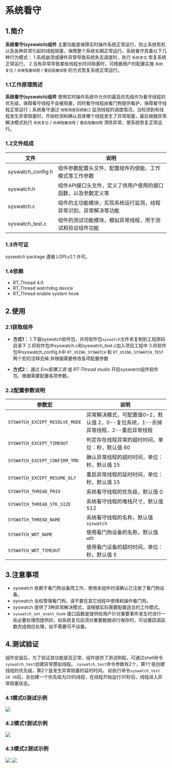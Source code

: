 ﻿# 系统看守

## 1.简介

**系统看守(syswatch)组件** 主要功能是保障实时操作系统正常运行，防止系统死机以及各种异常引起的线程阻塞，保障整个系统长期正常运行。系统看守具备以下几种行为模式：
1.系统崩溃或硬件异常导致系统失去调度时，执行 `系统复位` 恢复系统正常运行。
2.当有异常导致某些线程长时间阻塞时，可根据用户的配置实施 `系统复位` / `杀掉阻塞线程` / `重启阻塞线程` 的方式恢复系统正常运行。

### 1.1工作原理简述 

**系统看守(syswatch)组件** 使用实时操作系统中允许的最高优先级作为看守线程的优先级，保障看守线程不会被阻塞，同时看守线程由看门狗提供看护，保障看守线程正常运行；系统看守通过 `线程调度回调接口` 监测线程的调度情况，当检测到有线程发生异常阻塞时，开始检测和确认具体哪个线程发生了异常阻塞，最后根据异常解决模式执行  `系统复位` / `杀掉阻塞线程` / `重启阻塞线程` 清除异常，使系统恢复正常运行。

### 1.2文件组成

|文件|说明|
|----|----|
|syswatch_config.h|组件参数配置头文件，配置组件的使能、工作模式等工作参数|
|syswatch.h|组件API接口头文件，定义了供用户使用的接口函数，以及参数定义等|
|syswatch.c|组件的主功能模块，实现系统运行监测，线程异常识别，异常解决等功能|
|syswatch_test.c|组件的测试功能模块，模拟异常线程，用于测试和验证组件功能|

### 1.3许可证

syswatch package 遵循 LGPLv2.1 许可。

### 1.4依赖

- RT_Thread 4.0
- RT_Thread watchdog device
- RT_Thread enable system hook

## 2.使用

### 2.1获取组件

- **方式1：**
1.下载syswatch软件包，并将软件包`syswatch`文件夹复制到工程原码目录下
2.将软件包中syswatch.c和syswatch_test.c加入项目工程中
3.将软件包中syswatch_config.h中 `RT_USING_SYSWATCH` 和 `RT_USING_SYSWATCH_TEST` 两个宏的注释去掉;并根据需要修改各项配置参数

- **方式2：**
通过 *Env配置工具* 或 *RT-Thread studio* 开启syswatch组件软件包，根据需要配置各项参数。

### 2.2配置参数说明

|参数宏|说明|
|----|----|
|`SYSWATCH_EXCEPT_RESOLVE_MODE`|异常解决模式，可配置值0~2，默认值 2，0--复位系统，1--杀掉异常线程，2--重启异常线程
|`SYSWATCH_EXCEPT_TIMEOUT`|判定存在线程异常的超时时间，单位：秒，默认值 60
|`SYSWATCH_EXCEPT_CONFIRM_TMO`|确认异常线程的超时时间，单位：秒，默认值 15
|`SYSWATCH_EXCEPT_RESUME_DLY`|重启异常线程的延时时间，单位：秒，默认值 15
|`SYSWATCH_THREAD_PRIO`|系统看守线程的优先级，默认值 0
|`SYSWATCH_THREAD_STK_SIZE`|系统看守线程的堆栈尺寸，默认值 512
|`SYSWATCH_THREAD_NAME`|系统看守线程的名称，默认值 `syswatch`
|`SYSWATCH_WDT_NAME`|使用看门狗设备的名称，默认值 `wdt`
|`SYSWATCH_WDT_TIMEOUT`|使用看门设备的超时时间，单位：秒，默认值 5

## 3.注意事项

- syswatch 依赖于看门狗设备而工作，使用本组件时请确认已注册了看门狗设备。
- syswatch 全权管理看门狗，请不要在其它线程中使用和操作看门狗。
- syswatch 提供了3种异常解决模式，请根据实际需要配置适合的工作模式。
- `syswatch_set_event_hook` 接口函数是提供给用户针对重要事件发生时进行一些必要处理而提供的，如系统复位前须对重要数据进行保存时，可设置回调函数完成相应处理，如不需要可不设置。

## 4.测试验证

组件安装后，为了验证其功能是否正常，组件提供了测试例程，可通过shell命令`syswatch_test`创建异常模拟线程。
`syswatch_test`命令参数有2个，第1个是创建线程的优先级，第2个是发生异常阻塞的延时时间。
如执行命令`syswatch_test 20 30`后，会创建一个优先级为20的线程，在线程开始运行30秒后，线程进入异常阻塞状态。

### 4.1模式0测试示例

![](figures\syswatch_test_mode_0.JPG)

### 4.2模式1测试示例

![](figures\syswatch_test_mode_1.JPG)

### 4.3模式2测试示例

![](figures\syswatch_test_mode_2_1.JPG)
![](figures\syswatch_test_mode_2_2.JPG)




